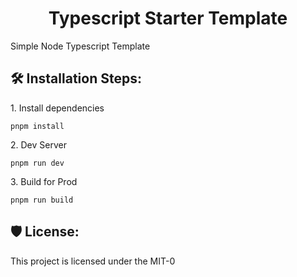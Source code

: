 <h1 align="center" id="title">Typescript Starter Template</h1>

<p id="description">Simple Node Typescript Template</p>

<h2>🛠️ Installation Steps:</h2>

<p>1. Install dependencies</p>

```
pnpm install
```

<p>2. Dev Server</p>

```
pnpm run dev
```

<p>3. Build for Prod</p>

```
pnpm run build
```

<h2>🛡️ License:</h2>

This project is licensed under the MIT-0
